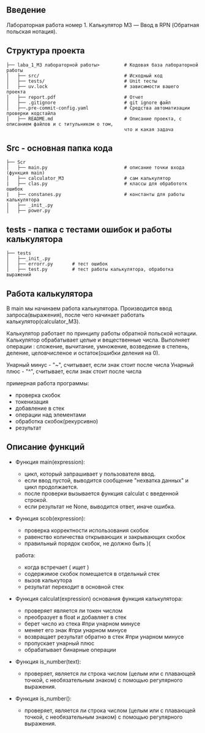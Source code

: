 ## Введение
Лабораторная работа номер 1. 
Калькулятор M3 — Ввод в RPN (Обратная польская нотация).


## Структура проекта
   
    ├── laba_1_M3 лабораторной работы>         # Кодовая база лабораторной работы
    │   ├── src/                               # Исходный код
    │   ├── tests/                             # Unit тесты
    │   ├── uv.lock                            # зависимости вашего проекта
    │   ├── report.pdf                         # Отчет
    │   ├── .gitignore                         # git ignore файл
    │   ├──.pre-commit-config.yaml             # Средства автоматизации проверки кодстайла
    │   ├── README.md                          # Описание проекта, с описанием файлов и с титульником о том,
                                               что и какая задача
## Src - основная папка кода
  
    ├── Scr         
    │   ├── main.py                            # описание точки входа (функция main)
    │   ├── calculator_M3                      # сам калькулятор
    |   ├── clas.py                            # классы для обработотк ошибок
    |   ├── constanes.py                       # константы для работы калькулятора
    │   ├── _init_.py                         
    │   ├── power.py 

## tests - папка с тестами ошибок и работы калькулятора

    ├── tests         
    │   ├──_init_.py                           
    │   ├── errorr.py       # тест ошибок
    │   ├── test.py         # тест работы калькулятора, обработка выражений


## Работа калькулятора

В main мы начинаем работа калькулятора. Производится ввод запроса(выражения), после чего начинает работать калькулятор(calculator_M3).

Калькулятор работает по принципу работы обратной польской нотации.
Калькулятор обрабатывает целые и вещественные числа.
Выполняет операции : сложение, вычитание, умножение, возведение в степень, деление, целовчисленое и остаток(ошибки деления на 0).

Унарный минус - "~", считывает, если знак стоит после числа
Унарный плюс - "^", считывает, если знак стоит после числа

примерная работа программы:
- проверка скобок
- токенизация
- добавление в стек
- операции над элементами
- обработка скобок(рекурсивно)
- результат

 ## Описание функций
 - Функция main(expression):

    - цикл, который запрашивает у пользователя ввод.
    - если ввод пустой, выводится сообщение "нехватка данных" и цикл продолжается.
    - после проверки вызывается функция calculat с введенной строкой.
    - если результат не None, выводится ответ, иначе ошибка.

 - Функция scob(expression):
    - проверка корректности использования скобок
    - равенство количества открывающих и закрывающих скобок
    - правильный порядок скобок, не должно быть )(

    работа:
    - когда встречает ( ищет )
    - содержимое скобок помещается в отдельный стек
    - вызов калькутора
    - результат переходит в основной стек


- Функция calculat(expression)  основания функция калькулятора:
    - проверяет является ли токен числом
    - преобразует в float и добавляет в стек
    - берет число из стека #при унарном минусе
    - меняет его знак #при унарном минусе
    - возвращает результат обратно в стек #при унарном минусе
    - пропускает унарный плюс
    - обрабатывает бинарные операции 
    
- Функция is_number(text):
    - проверяет, является ли строка числом (целым или с плавающей    точкой, с необязательным знаком) с помощью регулярного выражения.
- Функция is_number():
    - проверяет, является ли строка числом (целым или с плавающей    точкой, с необязательным знаком) с помощью регулярного выражения.
